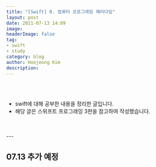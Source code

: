 ```yaml
---
title: "[Swift] 0. 컴퓨터 프로그래밍 패러다임"
layout: post
date: 2021-07-13 14:09
image: 
headerImage: false
tag:
- swift
- study
category: blog
author: Hoojeong Kim
description: 
---
```

<br/>
<br/>

* swift에 대해 공부한 내용을 정리한 글입니다.
* 해당 글은 스위프트 프로그래밍 3판을 참고하여 작성했습니다.
<br/>
<br/>
---
<br/>

## __**07.13 추가 예정**__
